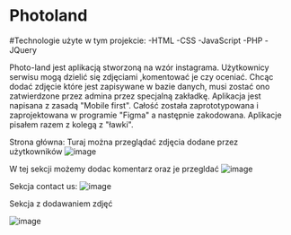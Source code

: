 # Photoland
#Technologie użyte w tym projekcie: 
  -HTML
  -CSS
  -JavaScript
  -PHP
  -JQuery
  
  
  
  
Photo-land jest aplikacją stworzoną na wzór instagrama. Użytkownicy serwisu mogą dzielić się zdjęciami ,komentować je czy oceniać. Chcąc dodać zdjęcie które jest zapisywane w bazie danych, musi zostać ono zatwierdzone przez admina przez specjalną zakładkę. Aplikacja jest napisana z zasadą "Mobile first". Całość została zaprototypowana i zaprojektowana w programie "Figma" a następnie zakodowana. Aplikacje pisałem razem z kolegą z "ławki".

Strona główna:
Turaj można przeglądać zdjęcia dodane przez użytkowników
![image](https://user-images.githubusercontent.com/64775656/116704715-02c7c080-a9cc-11eb-8326-5de2380db97e.png)

W tej sekcji możemy  dodac komentarz oraz je przegldać
![image](https://user-images.githubusercontent.com/64775656/116704962-4f130080-a9cc-11eb-91ab-05ef33ebcd5e.png)

Sekcja contact us:
![image](https://user-images.githubusercontent.com/64775656/116705079-74077380-a9cc-11eb-8aef-e881be9bd5f2.png)

Sekcja z dodawaniem zdjęć

![image](https://user-images.githubusercontent.com/64775656/116705213-91d4d880-a9cc-11eb-908b-4d2f38778688.png)


